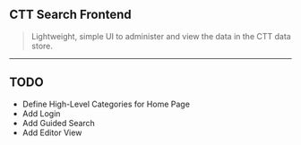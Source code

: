 ## CTT Search Frontend

> Lightweight, simple UI to administer and view the data in the CTT data store.

---

## TODO

- Define High-Level Categories for Home Page
- Add Login
- Add Guided Search
- Add Editor View
